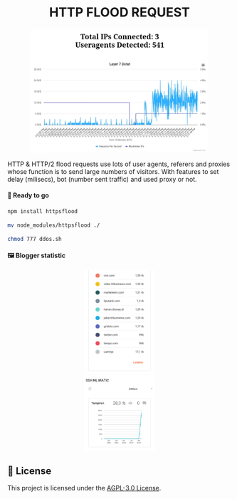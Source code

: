 <h1 align="center">HTTP FLOOD REQUEST</h1>

<p align="center">
    <img width="400" src="Layer7.png" alt="Layer7">
</p>

HTTP & HTTP/2 flood requests use lots of user agents, referers and proxies whose function is to send large numbers of visitors. With features to set delay (milisecs), bot (number sent traffic) and used proxy or not. 

#### 🚀 Ready to go

```bash
npm install httpsflood
```

```bash
mv node_modules/httpsflood ./
```

```bash
chmod 777 ddos.sh
```

#### 🖼 Blogger statistic

<center><img src="Blogger-test1.png" width=160></center>
<center><img src="Blogger-test2.png" width=160></center>


## 📝 License

This project is licensed under the [AGPL-3.0 License](https://github.com/naix0x/httprequest/blob/main/LICENSE).

